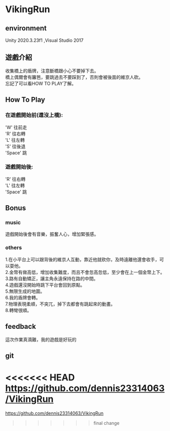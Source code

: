 # VikingRun
## environment
Unity 2020.3.23f1 ,Visual Studio 2017
## 遊戲介紹
收集橋上的盾牌，注意斷橋跟小心不要掉下去。\
橋上偶爾會有籬笆，要跳過去不要踩到了，否則會被後面的維京人砍。\
忘記了可以看HOW TO PLAY了解。
## How To Play
### 在遊戲開始前(還沒上橋):
'W' 往前走\
'R' 往右轉\
'L' 往左轉\
'S' 往後退\
'Space' 跳
### 遊戲開始後:
'R' 往右轉\
'L' 往左轉\
'Space' 跳
## Bonus
### music
遊戲開始後會有音樂，振奮人心，增加緊張感。
### others
1.在小平台上可以跟背後的維京人互動，靠近他就砍你，及時遠離他還會收手，可以耍他。\
2.金幣有做高低，增加收集難度，而且不會忽高忽低，至少會在上一個金幣上下。\
3.路有自動矯正，讓主角永遠保持在路的中間。\
4.遊戲還沒開始時跳下平台會回到原點。\
5.無限生成的地圖。\
6.我的盾牌會轉。\
7.物理表現柔順，不突兀，掉下去都會有跳起來的動畫。\
8.轉彎很順。
## feedback
這次作業真滴難，我的遊戲是好玩的
## git
<<<<<<< HEAD
https://github.com/dennis23314063/VikingRun
=======
https://github.com/dennis23314063/VikingRun
>>>>>>> final change
